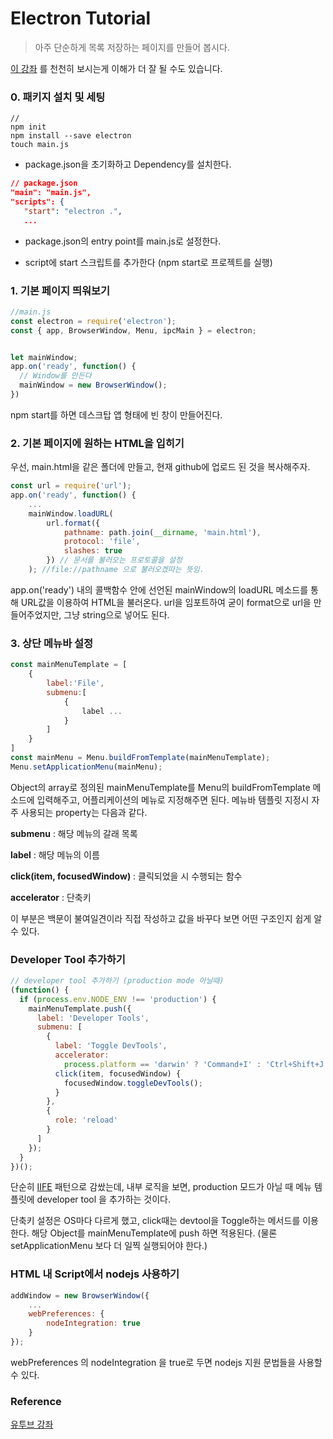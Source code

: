 # Electron Tutorial

> 아주 단순하게 목록 저장하는 페이지를 만들어 봅시다.



[이 강좌](https://www.youtube.com/watch?v=kN1Czs0m1SU) 를 천천히 보시는게 이해가 더 잘 될 수도 있습니다.



### 0. 패키지 설치 및 세팅

```shell
// 
npm init
npm install --save electron
touch main.js
```

- package.json을 초기화하고 Dependency를 설치한다. 

 ```json
// package.json
"main": "main.js",
"scripts": {
    "start": "electron .",
    ...
 ```

- package.json의 entry point를 main.js로 설정한다.

- script에 start 스크립트를 추가한다 (npm start로 프로젝트를 실행)



### 1. 기본 페이지 띄워보기

```javascript
//main.js
const electron = require('electron');
const { app, BrowserWindow, Menu, ipcMain } = electron;


let mainWindow;
app.on('ready', function() {
  // Window를 만든다
  mainWindow = new BrowserWindow();
})
```

npm start를 하면 데스크탑 앱 형태에 빈 창이 만들어진다.



### 2. 기본 페이지에 원하는 HTML을 입히기

우선, main.html을 같은 폴더에 만들고, 현재 github에 업로드 된 것을 복사해주자. 

```javascript
const url = require('url');
app.on('ready', function() { 
    ...
    mainWindow.loadURL(
        url.format({
            pathname: path.join(__dirname, 'main.html'),
            protocol: 'file',
            slashes: true
        }) // 문서를 불러오는 프로토콜을 설정
    ); //file://pathname 으로 불러오겠따는 뜻임.
```

app.on('ready') 내의 콜백함수 안에 선언된 mainWindow의 loadURL 메소드를 통해 URL값을 이용하여 HTML을 불러온다. url을 임포트하여 굳이 format으로 url을 만들어주었지만, 그냥 string으로 넣어도 된다.



### 3. 상단 메뉴바 설정

```javascript
const mainMenuTemplate = [
    {
        label:'File',
        submenu:[
            {
                label ...
            }
        ]
    }
]
const mainMenu = Menu.buildFromTemplate(mainMenuTemplate);
Menu.setApplicationMenu(mainMenu);
```

Object의 array로 정의된 mainMenuTemplate를 Menu의 buildFromTemplate 메소드에 입력해주고, 어플리케이션의 메뉴로 지정해주면 된다. 메뉴바 템플릿 지정시 자주 사용되는 property는 다음과 같다.

**submenu** : 해당 메뉴의 갈래 목록

**label** : 해당 메뉴의 이름

**click(item, focusedWindow)** : 클릭되었을 시 수행되는 함수

**accelerator** : 단축키

이 부분은 백문이 불여일견이라 직접 작성하고 값을 바꾸다 보면 어떤 구조인지 쉽게 알 수 있다.



### Developer Tool 추가하기

```javascript
// developer tool 추가하기 (production mode 아닐때)
(function() {
  if (process.env.NODE_ENV !== 'production') {
    mainMenuTemplate.push({
      label: 'Developer Tools',
      submenu: [
        {
          label: 'Toggle DevTools',
          accelerator:
            process.platform == 'darwin' ? 'Command+I' : 'Ctrl+Shift+J',
          click(item, focusedWindow) {
            focusedWindow.toggleDevTools();
          }
        },
        {
          role: 'reload'
        }
      ]
    });
  }
})();

```

단순히 [IIFE](https://github.com/riverandeye/Investment/tree/master/Programming_Languages/JavaScript/Fundamentals/Terminology) 패턴으로 감쌌는데, 내부 로직을 보면, production 모드가 아닐 때 메뉴 템플릿에 developer tool 을 추가하는 것이다.

단축키 설정은 OS마다 다르게 했고, click때는 devtool을 Toggle하는 메서드를 이용한다. 해당 Object를 mainMenuTemplate에 push 하면 적용된다. (물론 setApplicationMenu 보다 더 일찍 실행되어야 한다.)



### HTML 내 Script에서 nodejs 사용하기

```javascript
addWindow = new BrowserWindow({
    ...
    webPreferences: {
        nodeIntegration: true
    }
});
```

webPreferences 의 nodeIntegration 을 true로 두면 nodejs 지원 문법들을 사용할 수 있다.



### Reference

[유투브 강좌](https://www.youtube.com/watch?v=kN1Czs0m1SU)

